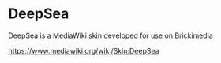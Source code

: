 DeepSea
=======

DeepSea is a MediaWiki skin developed for use on Brickimedia

https://www.mediawiki.org/wiki/Skin:DeepSea

